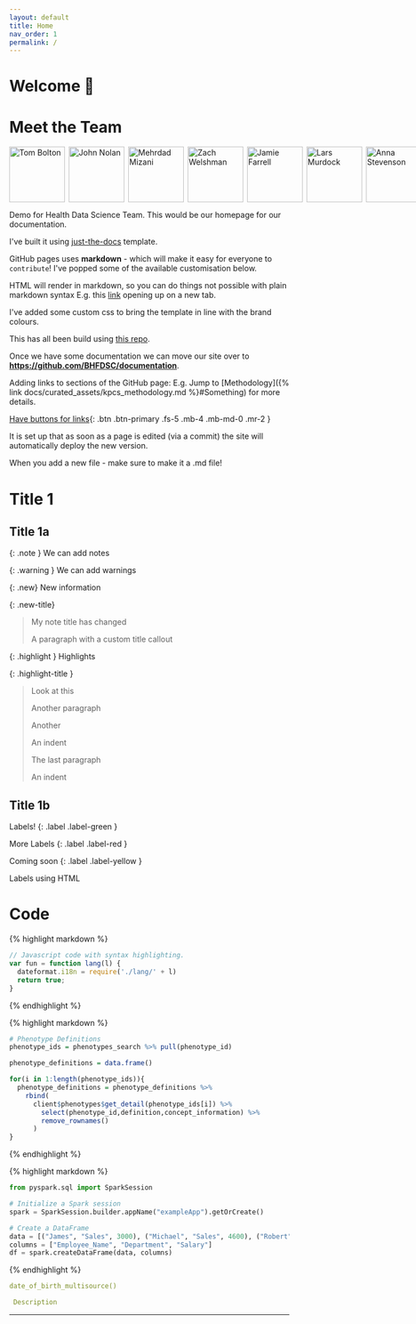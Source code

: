 ```yaml
---
layout: default
title: Home
nav_order: 1
permalink: /
---
```


# Welcome 👋

# Meet the Team

<div style="display: flex; gap: 7px;">
  <a href="mailto:thomas.bolton@hdruk.ac.uk" style="flex: none;">
    <img src="https://fionnachalmers.github.io/BHF-DSC-HDS-documentation/assets/images/tom_bolton.png" alt="Tom Bolton" style="width: 100px; height: 100px; object-fit: cover;">
  </a>
  <a href="mailto:john.nolan@hdruk.ac.uk" style="flex: none;">
    <img src="https://fionnachalmers.github.io/BHF-DSC-HDS-documentation/assets/images/john_nolan.png" alt="John Nolan" style="width: 100px; height: 100px; object-fit: cover;">
  </a>
  <a href="mailto:mehrdad.mizani@hdruk.ac.uk" style="flex: none;">
    <img src="https://fionnachalmers.github.io/BHF-DSC-HDS-documentation/assets/images/mehrdad_mizani.png" alt="Mehrdad Mizani" style="width: 100px; height: 100px; object-fit: cover;">
  </a>
  <a href="mailto:zach.welshman@hdruk.ac.uk" style="flex: none;">
    <img src="https://fionnachalmers.github.io/BHF-DSC-HDS-documentation/assets/images/zach_welshman.png" alt="Zach Welshman" style="width: 100px; height: 100px; object-fit: cover;">
  </a>
  <a href="mailto:james.farrell@hdruk.ac.uk" style="flex: none;">
    <img src="https://fionnachalmers.github.io/BHF-DSC-HDS-documentation/assets/images/jamie_farrell.png" alt="Jamie Farrell" style="width: 100px; height: 100px; object-fit: cover;">
  </a>
  <a href="mailto:lars.murdock@hdruk.ac.uk" style="flex: none;">
    <img src="https://fionnachalmers.github.io/BHF-DSC-HDS-documentation/assets/images/lars_murdock.png" alt="Lars Murdock" style="width: 100px; height: 100px; object-fit: cover;">
  </a>
  <a href="mailto:anna.stevenson@hdruk.ac.uk" style="flex: none;">
    <img src="https://fionnachalmers.github.io/BHF-DSC-HDS-documentation/assets/images/anna_stevenson.png" alt="Anna Stevenson" style="width: 100px; height: 100px; object-fit: cover;">
  </a>
  <a href="mailto:fionna.chalmers@hdruk.ac.uk" style="flex: none;">
    <img src="https://fionnachalmers.github.io/BHF-DSC-HDS-documentation/assets/images/fionna_chalmers.png" alt="Fionna Chalmers" style="width: 100px; height: 100px; object-fit: cover;">
  </a>
  <a href="mailto:jadene.lewis@hdruk.ac.uk" style="flex: none;">
    <img src="https://fionnachalmers.github.io/BHF-DSC-HDS-documentation/assets/images/jadene_lewis.png" alt="Jadene Lewis" style="width: 100px; height: 100px; object-fit: cover;">
  </a>
</div>






Demo for Health Data Science Team.
This would be our homepage for our documentation.


I've built it using [just-the-docs](https://just-the-docs.com/docs/ui-components/labels/) template.

GitHub pages uses **markdown** - which will make it easy for everyone to `contribute`!
I've popped some of the available customisation below.

HTML will render in markdown, so you can do things not possible with plain markdown syntax E.g. this
<a href="http://example.com" target="_blank">link</a> opening up on a new tab.

I've added some custom css to bring the template in line with the brand colours.

This has all been build using [this repo](https://github.com/fionnachalmers/BHF-DSC-HDS-documentation).

Once we have some documentation we can move our site over to **https://github.com/BHFDSC/documentation**.

Adding links to sections of the GitHub page:  E.g. Jump to [Methodology]({% link docs/curated_assets/kpcs_methodology.md %}#Something) for more details.

[Have buttons for links](https://github.com/fionnachalmers/BHF-DSC-HDS-documentation){: .btn .btn-primary .fs-5 .mb-4 .mb-md-0 .mr-2 }


It is set up that as soon as a page is edited (via a commit) the site will automatically deploy the new version.

When you add a new file - make sure to make it a .md file!

# Title 1


## Title 1a

{: .note }
We can add notes


{: .warning }
We can add warnings

{: .new}
New information

{: .new-title}
> My note title has changed
>
> A paragraph with a custom title callout

{: .highlight }
Highlights

{: .highlight-title }
> Look at this
>
> Another paragraph
>
> Another
> >
> An indent
>
> The last paragraph
> >
> An indent

## Title 1b

Labels!
{: .label .label-green }

More Labels
{: .label .label-red }

Coming soon
{: .label .label-yellow }

<span class="label label-red">Labels using HTML</span>

 
# Code


{% highlight markdown %}
```js
// Javascript code with syntax highlighting.
var fun = function lang(l) {
  dateformat.i18n = require('./lang/' + l)
  return true;
}
```
{% endhighlight %}


{% highlight markdown %}
```r
# Phenotype Definitions
phenotype_ids = phenotypes_search %>% pull(phenotype_id)

phenotype_definitions = data.frame()

for(i in 1:length(phenotype_ids)){
  phenotype_definitions = phenotype_definitions %>%
    rbind(
      client$phenotypes$get_detail(phenotype_ids[i]) %>%
        select(phenotype_id,definition,concept_information) %>%
        remove_rownames()
      )
}
```
{% endhighlight %}


{% highlight markdown %}
```python
from pyspark.sql import SparkSession

# Initialize a Spark session
spark = SparkSession.builder.appName("exampleApp").getOrCreate()

# Create a DataFrame
data = [("James", "Sales", 3000), ("Michael", "Sales", 4600), ("Robert", "Sales", 4100)]
columns = ["Employee_Name", "Department", "Salary"]
df = spark.createDataFrame(data, columns)
```
{% endhighlight %}




```yaml
date_of_birth_multisource()

 Description
```

----


